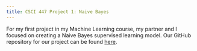 ```yaml
---
title: CSCI 447 Project 1: Naive Bayes
---
```


<p>
For my first project in my Machine Learning course, my partner and I  focused on creating a Naive Bayes supervised learning model. Our GitHub repository for our project can be found <a href = https://github.com/CategorIAN/CSCI447_Project_1>here</a>.
</p>
